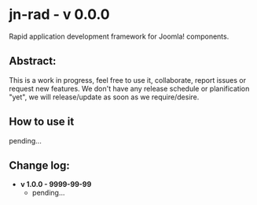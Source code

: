 # jn-rad - v 0.0.0

Rapid application development framework for Joomla! components.

## Abstract:

This is a work in progress, feel free to use it, collaborate, report issues or request new features. We don't have any release schedule or planification "yet", we will release/update as soon as we require/desire. 

## How to use it

pending...

## Change log:

* **v 1.0.0 - 9999-99-99**
  * pending...






